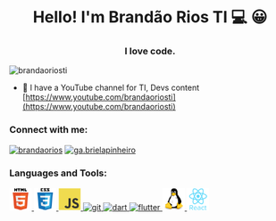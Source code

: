<h1 align="center">Hello! I'm  Brandão Rios TI 💻 😀 </h1>
<h3 align="center">I love code.</h3>

<p align="left"> <img src="https://komarev.com/ghpvc/?username=brandaoriosti&label=Profile%20views&color=0e75b6&style=flat" alt="brandaoriosti" /> </p>

- 📝 I have a YouTube channel for TI, Devs  content [https://www.youtube.com/brandaoriosti](https://www.youtube.com/brandaoriosti)

  


<h3 align="left">Connect with me:</h3>
<p align="left">
<a href="https://linkedin.com/in/brandaoriosti" target="blank"><img align="center" src="https://cdn.jsdelivr.net/npm/simple-icons@3.0.1/icons/linkedin.svg" alt="brandaorios" height="30" width="40" /></a>
<a href="https://instagram.com/brandaoriosti" target="blank"><img align="center" src="https://cdn.jsdelivr.net/npm/simple-icons@3.0.1/icons/instagram.svg" alt="ga.brielapinheiro" height="30" width="40" /></a>
</p>

<h3 align="left">Languages and Tools:</h3>
<p align="left"> <a href="https://www.w3.org/html/" target="_blank"> <img src="https://raw.githubusercontent.com/devicons/devicon/master/icons/html5/html5-original-wordmark.svg" alt="html5" width="40" height="40"/> <a href="https://www.w3schools.com/css/" target="_blank">   <img src="https://raw.githubusercontent.com/devicons/devicon/master/icons/css3/css3-original-wordmark.svg" alt="css3" width="40" height="40"/> </a> <a href="https://developer.mozilla.org/en-US/docs/Web/JavaScript" target="_blank"> <img src="https://raw.githubusercontent.com/devicons/devicon/master/icons/javascript/javascript-original.svg" alt="javascript" width="40" height="40"/> </a> <a href="https://git-scm.com/" target="_blank"> <img src="https://www.vectorlogo.zone/logos/git-scm/git-scm-icon.svg" alt="git" width="40" height="40"/> </a> </a>  <a href="https://dart.dev" target="_blank"> <img src="https://www.vectorlogo.zone/logos/dartlang/dartlang-icon.svg" alt="dart" width="40" height="40"/> </a> <a href="https://flutter.dev" target="_blank"> <img src="https://www.vectorlogo.zone/logos/flutterio/flutterio-icon.svg" alt="flutter" width="40" height="40"/> </a>  <a href="https://www.linux.org/" target="_blank"> <img src="https://raw.githubusercontent.com/devicons/devicon/master/icons/linux/linux-original.svg" alt="linux" width="40" height="40"/> </a> <a href="https://reactjs.org/" target="_blank"> <img src="https://raw.githubusercontent.com/devicons/devicon/master/icons/react/react-original-wordmark.svg" alt="react" width="40" height="40"/>
